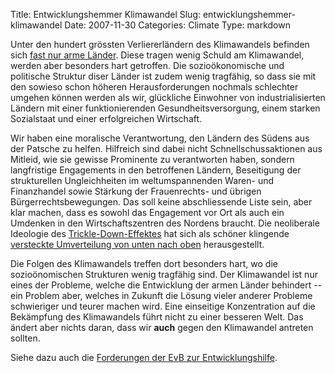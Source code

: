 Title: Entwicklungshemmer Klimawandel
Slug: entwicklungshemmer-klimawandel
Date: 2007-11-30
Categories: Climate
Type: markdown

Unter den hundert grössten Verliererländern des Klimawandels befinden sich [fast nur arme Länder](http://www.spiegel.de/wissenschaft/natur/0,1518,520504,00.html). Diese tragen wenig Schuld am Klimawandel, werden aber besonders hart getroffen. Die sozioökonomische und politische Struktur diser Länder ist zudem wenig tragfähig, so dass sie mit den sowieso schon höheren Herausforderungen nochmals schlechter umgehen können werden als wir, glückliche Einwohner von industrialisierten Ländern mit einer funktionierenden Gesundheitsversorgung, einem starken Sozialstaat und einer erfolgreichen Wirtschaft.

Wir haben eine moralische Verantwortung, den Ländern des Südens aus der Patsche zu helfen. Hilfreich sind dabei nicht Schnellschussaktionen aus Mitleid, wie sie gewisse Prominente zu verantworten haben, sondern langfristige Engagements in den betroffenen Ländern, Beseitigung der strukturellen Ungleichheiten im weltumspannenden Waren- und Finanzhandel sowie Stärkung der Frauenrechts- und übrigen Bürgerrechtsbewegungen. Das soll keine abschliessende Liste sein, aber klar machen, dass es sowohl das Engagement vor Ort als auch ein Umdenken in den Wirtschaftszentren des Nordens braucht. Die neoliberale Ideologie des [Trickle-Down-Effektes](http://de.wikipedia.org/wiki/Trickle-down-Theorie) hat sich als schöner klingende [versteckte Umverteilung von unten nach oben](http://robertreich.blogspot.com/2007/11/trickle-down-or-bottom-up.html) herausgestellt.

Die Folgen des Klimawandels treffen dort besonders hart, wo die sozioönomischen Strukturen wenig tragfähig sind. Der Klimawandel ist nur eines der Probleme, welche die Entwicklung der armen Länder behindert -- ein Problem aber, welches in Zukunft die Lösung vieler anderer Probleme schwieriger und teurer machen wird. Eine einseitige Konzentration auf die Bekämpfung des Klimawandels führt nicht zu einer besseren Welt. Das ändert aber nichts daran, dass wir **auch** gegen den Klimawandel antreten sollten.

Siehe dazu auch die [Forderungen der EvB zur Entwicklungshilfe](http://www.evb.ch/p25012724.html).
